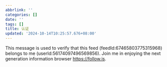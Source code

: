 ```yaml
---
abbrlink: ''
categories: []
date: ''
tags: []
title: 认证
updated: '2024-10-14T10:25:57.676+08:00'
---
```

This message is used to verify that this feed (feedId:67465803775315968) belongs to me (userId:56174097496569856). Join me in enjoying the next generation information browser https://follow.is.

